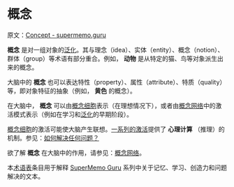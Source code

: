 # 概念

原文：[Concept - supermemo.guru](https://supermemo.guru/wiki/Concept)

 **概念** 是对一组对象的[泛化](https://supermemo.guru/wiki/Generalization)。其与理念（idea）、实体（entity）、概念（notion）、群体（group）等术语有部分重合。例如， **动物** 是从特定的猫、鸟等对象派生出来的概念。

大脑中的 **概念** 也可以表达特性（property）、属性（attribute）、特质（quality）等，即对象特征的抽象（例如， **黄色** 的概念）。

在大脑中， **概念** 可以由[概念细胞](https://supermemo.guru/wiki/Concept_cell)表示（在理想情况下），或者由[概念网络](https://supermemo.guru/wiki/Concept_network)中的激活模式表示（例如在学习和[泛化](https://supermemo.guru/wiki/Generalization)的早期阶段）。

[概念细胞](https://supermemo.guru/wiki/Concept_cell)的激活可能使大脑产生联想。[一系列的激活](https://supermemo.guru/wiki/Spreading_activation)提供了 **心理计算** （推理）的机制。参见：[如何解决任何问题？](https://supermemo.guru/wiki/How_to_solve_any_problem%3F)

欲了解 **概念** 在大脑中的作用，请参见：[概念网络](https://supermemo.guru/wiki/Concept_network)。

本[术语表](https://supermemo.guru/wiki/Glossary)条目用于解释 [SuperMemo Guru](https://supermemo.guru/wiki/SuperMemo_Guru) 系列中关于记忆、学习、创造力和问题解决的文本。
